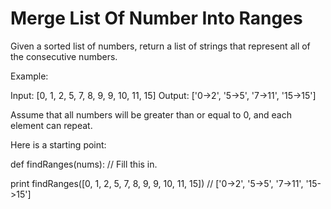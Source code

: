 # Merge List Of Number Into Ranges
Given a sorted list of numbers, return a list of strings that represent all of the consecutive numbers.

Example:

Input: [0, 1, 2, 5, 7, 8, 9, 9, 10, 11, 15]
Output: ['0->2', '5->5', '7->11', '15->15']

Assume that all numbers will be greater than or equal to 0, and each element can repeat.

Here is a starting point:

def findRanges(nums):
  // Fill this in.

print findRanges([0, 1, 2, 5, 7, 8, 9, 9, 10, 11, 15])
// ['0->2', '5->5', '7->11', '15->15']
